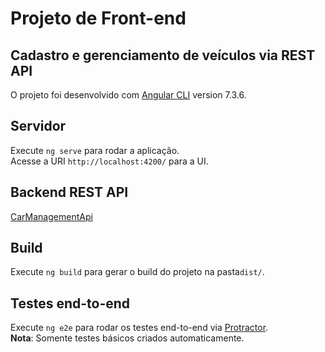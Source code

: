 # Projeto de Front-end  
## Cadastro e gerenciamento de veículos via REST API

O projeto foi desenvolvido com [Angular CLI](https://github.com/angular/angular-cli) version 7.3.6.

## Servidor

Execute `ng serve` para rodar a aplicação.  
Acesse a URI `http://localhost:4200/` para a UI.  

## Backend REST API  
  
[CarManagementApi](https://github.com/wcoelho/CarManagementApi)

## Build

Execute `ng build` para gerar o build do projeto na pasta`dist/`.
  
## Testes end-to-end

Execute `ng e2e` para rodar os testes end-to-end via [Protractor](http://www.protractortest.org/).  
**Nota**: Somente testes básicos criados automaticamente.

